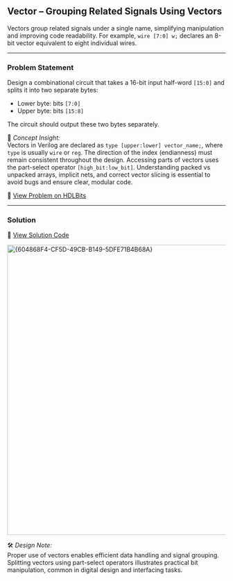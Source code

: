 ## Vector – Grouping Related Signals Using Vectors

Vectors group related signals under a single name, simplifying manipulation and improving code readability. For example, `wire [7:0] w;` declares an 8-bit vector equivalent to eight individual wires.

---

### Problem Statement  
Design a combinational circuit that takes a 16-bit input half-word `[15:0]` and splits it into two separate bytes:

- Lower byte: bits `[7:0]`
- Upper byte: bits `[15:8]`

The circuit should output these two bytes separately.

📘 *Concept Insight:*  
Vectors in Verilog are declared as `type [upper:lower] vector_name;`, where `type` is usually `wire` or `reg`. The direction of the index (endianness) must remain consistent throughout the design. Accessing parts of vectors uses the part-select operator `[high_bit:low_bit]`. Understanding packed vs unpacked arrays, implicit nets, and correct vector slicing is essential to avoid bugs and ensure clear, modular code.

🔗 [View Problem on HDLBits](https://hdlbits.01xz.net/wiki/Vector1)

---

### Solution  
📄 [View Solution Code](https://github.com/EswarAdithya011/HDLBits/blob/main/Problem%20Sets/2.%20Verilog%20Language/2.1%20Basics/2.1.5%20Vector/Vector.v)

<img width="668" alt="{604868F4-CF5D-49CB-B149-5DFE71B4B68A}" src="https://github.com/user-attachments/assets/22a8a07f-7d8a-4758-8669-e0f8137dda9e" />

🛠 *Design Note:*  
Proper use of vectors enables efficient data handling and signal grouping. Splitting vectors using part-select operators illustrates practical bit manipulation, common in digital design and interfacing tasks.

